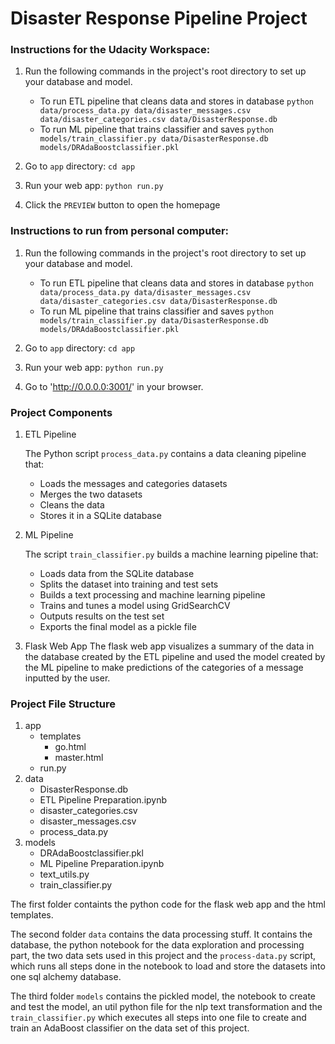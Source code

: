 # Disaster Response Pipeline Project

### Instructions for the Udacity Workspace:
1. Run the following commands in the project's root directory to set up your database and model.

    - To run ETL pipeline that cleans data and stores in database
        `python data/process_data.py data/disaster_messages.csv data/disaster_categories.csv data/DisasterResponse.db`
    - To run ML pipeline that trains classifier and saves
        `python models/train_classifier.py data/DisasterResponse.db models/DRAdaBoostclassifier.pkl`

2. Go to `app` directory: `cd app`

3. Run your web app: `python run.py`

4. Click the `PREVIEW` button to open the homepage

### Instructions to run from personal computer:
1. Run the following commands in the project's root directory to set up your database and model.

    - To run ETL pipeline that cleans data and stores in database
        `python data/process_data.py data/disaster_messages.csv data/disaster_categories.csv data/DisasterResponse.db`
    - To run ML pipeline that trains classifier and saves
        `python models/train_classifier.py data/DisasterResponse.db models/DRAdaBoostclassifier.pkl`

2. Go to `app` directory: `cd app`

3. Run your web app: `python run.py`

4. Go to 'http://0.0.0.0:3001/' in your browser.

### Project Components

1. ETL Pipeline

	The Python script ```process_data.py``` contains a data cleaning pipeline that:
    * Loads the messages and categories datasets
    * Merges the two datasets
    * Cleans the data
    * Stores it in a SQLite database

2. ML Pipeline

	The script ```train_classifier.py``` builds a machine learning pipeline that:
    * Loads data from the SQLite database
    * Splits the dataset into training and test sets
    * Builds a text processing and machine learning pipeline
    * Trains and tunes a model using GridSearchCV
    * Outputs results on the test set
    * Exports the final model as a pickle file

3. Flask Web App
	The flask web app visualizes a summary of the data in the database created by the ETL pipeline and used the model created by the ML pipeline to make predictions of the categories of a message inputted by the user.

### Project File Structure

1. app
	* templates
    	* go.html
    	* master.html
    * run.py
2. data
	* DisasterResponse.db
    * ETL Pipeline Preparation.ipynb
    * disaster_categories.csv
    * disaster_messages.csv
    * process_data.py
3. models
	* DRAdaBoostclassifier.pkl
    * ML Pipeline Preparation.ipynb
    * text_utils.py
    * train_classifier.py
    
The first folder containts the python code for the flask web app and the html templates.

The second folder ```data``` contains the data processing stuff. It contains the database, the python notebook for the data exploration and processing part, the two data sets used in this project and the ```process-data.py``` script, which runs all steps done in the notebook to load and store the datasets into one sql alchemy database.

The third folder ```models``` contains the pickled model, the notebook to create and test the model, an util python file for the nlp text transformation and the ```train_classifier.py``` which executes all steps into one file to create and train an AdaBoost classifier on the data set of this project.
